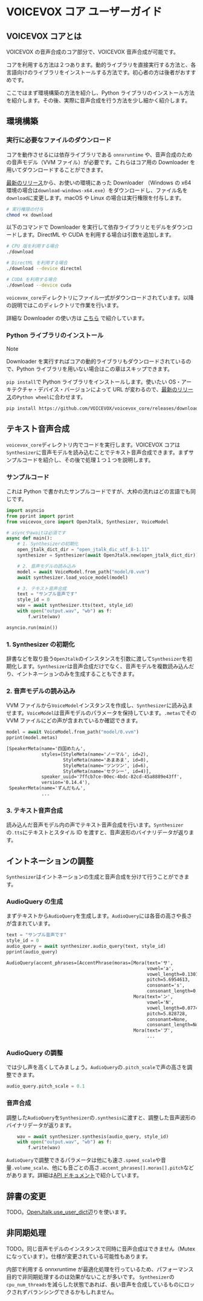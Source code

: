 # VOICEVOX コア ユーザーガイド

## VOICEVOX コアとは

VOICEVOX の音声合成のコア部分で、VOICEVOX 音声合成が可能です。

コアを利用する方法は２つあります。動的ライブラリを直接実行する方法と、各言語向けのライブラリをインストールする方法です。初心者の方は後者がおすすめです。

ここではまず環境構築の方法を紹介し、Python ライブラリのインストール方法を紹介します。その後、実際に音声合成を行う方法を少し細かく紹介します。

## 環境構築

### 実行に必要なファイルのダウンロード

コアを動作させるには依存ライブラリである `onnxruntime` や、音声合成のための音声モデル（VVM ファイル）が必要です。これらはコア用の Downloader を用いてダウンロードすることができます。

[最新のリリース](https://github.com/VOICEVOX/voicevox_core/releases/latest/)から、お使いの環境にあった Downloader （Windows の x64 環境の場合は`download-windows-x64.exe`）をダウンロードし、ファイル名を`download`に変更します。macOS や Linux の場合は実行権限を付与します。

```sh
# 実行権限の付与
chmod +x download
```

以下のコマンドで Downloader を実行して依存ライブラリとモデルをダウンロードします。DirectML や CUDA を利用する場合は引数を追加します。

```sh
# CPU 版を利用する場合
./download

# DirectML を利用する場合
./download --device directml

# CUDA を利用する場合
./download --device cuda
```

`voicevox_core`ディレクトリにファイル一式がダウンロードされています。以降の説明ではこのディレクトリで作業を行います。

詳細な Downloader の使い方は [こちら](./downloader.md) で紹介しています。

### Python ライブラリのインストール

> [!NOTE]
> Downloader を実行すればコアの動的ライブラリもダウンロードされているので、Python ライブラリを用いない場合はこの章はスキップできます。

`pip install`で Python ライブラリをインストールします。使いたい OS・アーキテクチャ・デバイス・バージョンによって URL が変わるので、[最新のリリース](https://github.com/VOICEVOX/voicevox_core/releases/latest/)の`Python wheel`に合わせます。

```sh
pip install https://github.com/VOICEVOX/voicevox_core/releases/download/[バージョン]/voicevox_core-[バージョン]+[デバイス]-cp38-abi3-[OS・アーキテクチャ].whl
```

## テキスト音声合成

`voicevox_core`ディレクトリ内でコードを実行します。VOICEVOX コアは`Synthesizer`に音声モデルを読み込むことでテキスト音声合成できます。まずサンプルコードを紹介し、その後で処理１つ１つを説明します。

### サンプルコード

これは Python で書かれたサンプルコードですが、大枠の流れはどの言語でも同じです。

```python
import asyncio
from pprint import pprint
from voicevox_core import OpenJtalk, Synthesizer, VoiceModel

# asyncやawaitは必須です
async def main():
    # 1. Synthesizerの初期化
    open_jtalk_dict_dir = "open_jtalk_dic_utf_8-1.11"
    synthesizer = Synthesizer(await OpenJtalk.new(open_jtalk_dict_dir))

    # 2. 音声モデルの読み込み
    model = await VoiceModel.from_path("model/0.vvm")
    await synthesizer.load_voice_model(model)

    # 3. テキスト音声合成
    text = "サンプル音声です"
    style_id = 0
    wav = await synthesizer.tts(text, style_id)
    with open("output.wav", "wb") as f:
        f.write(wav)

asyncio.run(main())
```

### 1. Synthesizer の初期化

辞書などを取り扱う`OpenJtalk`のインスタンスを引数に渡して`Synthesizer`を初期化します。`Synthesizer`は音声合成だけでなく、音声モデルを複数読み込んだり、イントネーションのみを生成することもできます。

### 2. 音声モデルの読み込み

VVM ファイルから`VoiceModel`インスタンスを作成し、`Synthesizer`に読み込ませます。`VoiceModel`は音声モデルのパラメータを保持しています。`.metas`でその VVM ファイルにどの声が含まれているか確認できます。

```python
model = await VoiceModel.from_path("model/0.vvm")
pprint(model.metas)
```

```txt
[SpeakerMeta(name='四国めたん',
             styles=[StyleMeta(name='ノーマル', id=2),
                     StyleMeta(name='あまあま', id=0),
                     StyleMeta(name='ツンツン', id=6),
                     StyleMeta(name='セクシー', id=4)],
             speaker_uuid='7ffcb7ce-00ec-4bdc-82cd-45a8889e43ff',
             version='0.14.4'),
 SpeakerMeta(name='ずんだもん',
             ...
```

### 3. テキスト音声合成

読み込んだ音声モデル内の声でテキスト音声合成を行います。`Synthesizer`の`.tts`にテキストとスタイル ID を渡すと、音声波形のバイナリデータが返ります。

## イントネーションの調整

`Synthesizer`はイントネーションの生成と音声合成を分けて行うことができます。

### AudioQuery の生成

まずテキストから`AudioQuery`を生成します。`AudioQuery`には各音の高さや長さが含まれています。

```python
text = "サンプル音声です"
style_id = 0
audio_query = await synthesizer.audio_query(text, style_id)
pprint(audio_query)
```

```txt
AudioQuery(accent_phrases=[AccentPhrase(moras=[Mora(text='サ',
                                                    vowel='a',
                                                    vowel_length=0.13019563,
                                                    pitch=5.6954613,
                                                    consonant='s',
                                                    consonant_length=0.10374545),
                                               Mora(text='ン',
                                                    vowel='N',
                                                    vowel_length=0.07740324,
                                                    pitch=5.828728,
                                                    consonant=None,
                                                    consonant_length=None),
                                               Mora(text='プ',
                                                    ...
```

### AudioQuery の調整

では少し声を高くしてみましょう。`AudioQuery`の`.pitch_scale`で声の高さを調整できます。

```python
audio_query.pitch_scale = 0.1
```

### 音声合成

調整した`AudioQuery`を`Synthesizer`の`.synthesis`に渡すと、調整した音声波形のバイナリデータが返ります。

```python
    wav = await synthesizer.synthesis(audio_query, style_id)
    with open("output.wav", "wb") as f:
        f.write(wav)
```

`AudioQuery`で調整できるパラメータは他にも速さ`.speed_scale`や音量`.volume_scale`、他にも音ごとの高さ`.accent_phrases[].moras[].pitch`などがあります。詳細は[API ドキュメント](https://voicevox.github.io/voicevox_core/apis/python_api/autoapi/voicevox_core/index.html#voicevox_core.AudioQuery)で紹介しています。

## 辞書の変更

TODO。[OpenJtalk.use_user_dict](https://voicevox.github.io/voicevox_core/apis/python_api/autoapi/voicevox_core/index.html#voicevox_core.OpenJtalk.use_user_dict)辺りを使います。

## 非同期処理

TODO。同じ音声モデルのインスタンスで同時に音声合成はできません（Mutex になっています）。仕様が変更されている可能性もあります。

内部で利用する onnxruntime が最適化処理を行っているため、パフォーマンス目的で非同期処理するのは効果がないことが多いです。
`Synthesizer`の`cpu_num_threads`を減らした状態であれば、長い音声を合成しているものにロックされずバランシングできるかもしれません。

